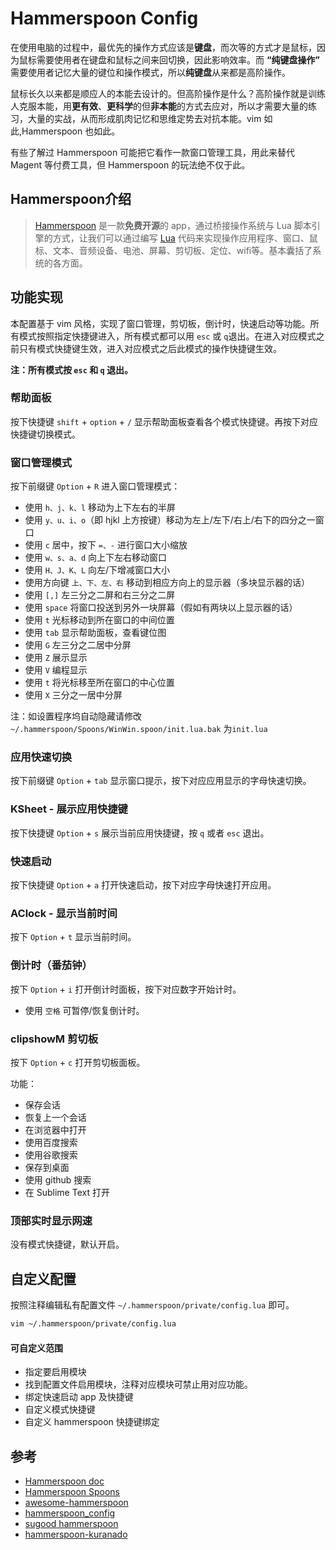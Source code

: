 Hammerspoon Config
===

在使用电脑的过程中，最优先的操作方式应该是**键盘**，而次等的方式才是鼠标，因为鼠标需要使用者在键盘和鼠标之间来回切换，因此影响效率。而 **“纯键盘操作”** 需要使用者记忆大量的键位和操作模式，所以**纯键盘**从来都是高阶操作。

鼠标长久以来都是顺应人的本能去设计的。但高阶操作是什么？高阶操作就是训练人克服本能，用**更有效**、**更科学**的但**非本能**的方式去应对，所以才需要大量的练习，大量的实战，从而形成肌肉记忆和思维定势去对抗本能。vim 如此,Hammerspoon 也如此。

有些了解过 Hammerspoon 可能把它看作一款窗口管理工具，用此来替代 Magent 等付费工具，但 Hammerspoon 的玩法绝不仅于此。

## Hammerspoon介绍

> [Hammerspoon](https://github.com/Hammerspoon/hammerspoon) 是一款**免费开源**的 app，通过桥接操作系统与 Lua 脚本引擎的方式，让我们可以通过编写 [Lua](http://www.lua.org/docs.html) 代码来实现操作应用程序、窗口、鼠标、文本、音频设备、电池、屏幕、剪切板、定位、wifi等。基本囊括了系统的各方面。

## 功能实现

本配置基于 vim 风格，实现了窗口管理，剪切板，倒计时，快速启动等功能。所有模式按照指定快捷键进入，所有模式都可以用 `esc` 或 `q`退出。在进入对应模式之前只有模式快捷键生效，进入对应模式之后此模式的操作快捷键生效。

**注：所有模式按 `esc` 和 `q` 退出。**

### 帮助面板

按下快捷键 `shift` + `option` + `/` 显示帮助面板查看各个模式快捷键。再按下对应快捷键切换模式。

### 窗口管理模式

按下前缀键 `Option` + `R` 进入窗口管理模式：

- 使用 `h、j、k、l` 移动为上下左右的半屏
- 使用 `y、u、i、o`（即 hjkl 上方按键）移动为左上/左下/右上/右下的四分之一窗口
- 使用 `c` 居中，按下 `=、-` 进行窗口大小缩放
- 使用 `w、s、a、d` 向上下左右移动窗口
- 使用 `H、J、K、L` 向左/下增减窗口大小
- 使用方向键 `上、下、左、右` 移动到相应方向上的显示器（多块显示器的话）
- 使用 `[,]` 左三分之二屏和右三分之二屏
- 使用 `space` 将窗口投送到另外一块屏幕（假如有两块以上显示器的话）
- 使用 `t` 光标移动到所在窗口的中间位置
- 使用 `tab` 显示帮助面板，查看键位图
- 使用 `G` 左三分之二居中分屏
- 使用 `Z` 展示显示
- 使用 `V` 编程显示
- 使用 `t` 将光标移至所在窗口的中心位置
- 使用 `X` 三分之一居中分屏

注：如设置程序坞自动隐藏请修改  `~/.hammerspoon/Spoons/WinWin.spoon/init.lua.bak` 为`init.lua`

### 应用快速切换

按下前缀键 `Option` + `tab` 显示窗口提示，按下对应应用显示的字母快速切换。

### KSheet - 展示应用快捷键

按下快捷键 `Option` + `s` 展示当前应用快捷键，按 `q` 或者 `esc` 退出。

### 快速启动

按下快捷键 `Option` + `a` 打开快速启动，按下对应字母快速打开应用。

### AClock - 显示当前时间

按下 `Option` + `t` 显示当前时间。

### 倒计时（番茄钟）

按下 `Option` + `i` 打开倒计时面板，按下对应数字开始计时。

- 使用 `空格` 可暂停/恢复倒计时。

### clipshowM 剪切板

按下 `Option` + `c` 打开剪切板面板。

功能：

- 保存会话
- 恢复上一个会话
- 在浏览器中打开
- 使用百度搜索
- 使用谷歌搜索
- 保存到桌面
- 使用 github 搜索
- 在 Sublime Text 打开

### 顶部实时显示网速

没有模式快捷键，默认开启。

## 自定义配置

按照注释编辑私有配置文件 `~/.hammerspoon/private/config.lua` 即可。

```bash
vim ~/.hammerspoon/private/config.lua
```

#### 可自定义范围

- 指定要启用模块
- 找到配置文件启用模块，注释对应模块可禁止用对应功能。
- 绑定快速启动 app 及快捷键
- 自定义模式快捷键
- 自定义 hammerspoon 快捷键绑定

## 参考

- [Hammerspoon doc](https://www.hammerspoon.org/go/)
- [Hammerspoon Spoons](https://www.hammerspoon.org/Spoons/)
- [awesome-hammerspoon](https://github.com/ashfinal/awesome-hammerspoon)
- [hammerspoon_config](https://github.com/zuorn/hammerspoon_config)
- [sugood hammerspoon](https://github.com/sugood/hammerspoon)
- [hammerspoon-kuranado](https://github.com/KURANADO2/hammerspoon-kuranado)
